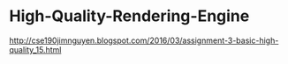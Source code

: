 # High-Quality-Rendering-Engine
http://cse190jimnguyen.blogspot.com/2016/03/assignment-3-basic-high-quality_15.html
